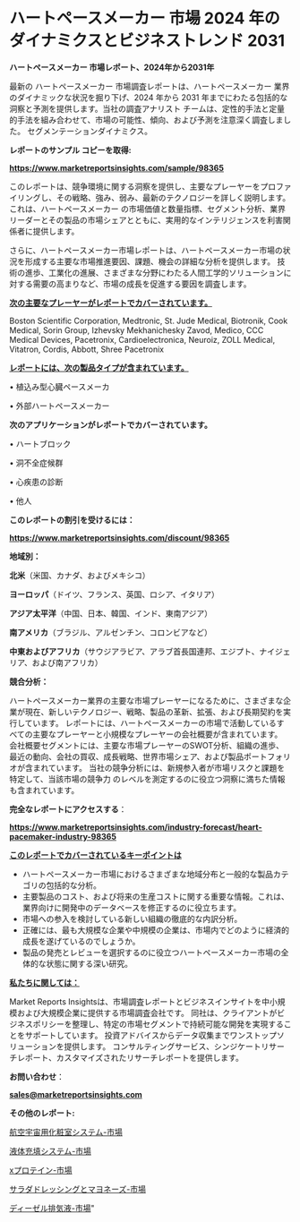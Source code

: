 # ハートペースメーカー 市場 2024 年のダイナミクスとビジネストレンド 2031

<strong>ハートペースメーカー 市場レポート、2024年から2031年</strong>

最新の ハートペースメーカー 市場調査レポートは、ハートペースメーカー 業界のダイナミックな状況を掘り下げ、2024 年から 2031 年までにわたる包括的な洞察と予測を提供します。当社の調査アナリスト チームは、定性的手法と定量的手法を組み合わせて、市場の可能性、傾向、および予測を注意深く調査しました。 セグメンテーションダイナミクス。



<strong>レポートのサンプル コピーを取得:</strong> <a href=https://www.marketreportsinsights.com/sample/98365>

<strong><u>https://www.marketreportsinsights.com/sample/98365</u></strong></a>

このレポートは、競争環境に関する洞察を提供し、主要なプレーヤーをプロファイリングし、その戦略、強み、弱み、最新のテクノロジーを詳しく説明します。 これは、ハートペースメーカー の市場価値と数量指標、セグメント分析、業界リーダーとその製品の市場シェアとともに、実用的なインテリジェンスを利害関係者に提供します。

さらに、ハートペースメーカー市場レポートは、ハートペースメーカー市場の状況を形成する主要な市場推進要因、課題、機会の詳細な分析を提供します。 技術の進歩、工業化の進展、さまざまな分野にわたる人間工学的ソリューションに対する需要の高まりなど、市場の成長を促進する要因を調査します。



<strong><u>次の主要なプレーヤーがレポートでカバーされています。</u></strong>

Boston Scientific Corporation, Medtronic, St. Jude Medical, Biotronik, Cook Medical, Sorin Group, Izhevsky Mekhanichesky Zavod, Medico, CCC Medical Devices, Pacetronix, Cardioelectronica, Neuroiz, ZOLL Medical, Vitatron, Cordis, Abbott, Shree Pacetronix



<strong><u><b>レポートには、次の製品タイプが含まれています。</b></u></strong>

• 植込み型心臓ペースメーカ

• 外部ハートペースメーカー



<strong><b>次のアプリケーションがレポートでカバーされています。</b></strong>

• ハートブロック

• 洞不全症候群

• 心疾患の診断

• 他人



<strong><b>このレポートの割引を受けるには：</b></strong><a href=https://www.marketreportsinsights.com/discount/98365>

<strong><u>https://www.marketreportsinsights.com/discount/98365</u></strong></a>



<strong>地域別：</strong>



<strong>北米</strong>（米国、カナダ、およびメキシコ）



<strong>ヨーロッパ</strong>（ドイツ、フランス、英国、ロシア、イタリア）



<strong>アジア太平洋</strong>（中国、日本、韓国、インド、東南アジア）



<strong>南アメリカ</strong>（ブラジル、アルゼンチン、コロンビアなど）



<strong>中東およびアフリカ</strong>（サウジアラビア、アラブ首長国連邦、エジプト、ナイジェリア、および南アフリカ）



<strong>競合分析：</strong>

ハートペースメーカー業界の主要な市場プレーヤーになるために、さまざまな企業が現在、新しいテクノロジー、戦略、製品の革新、拡張、および長期契約を実行しています。 レポートには、ハートペースメーカーの市場で活動しているすべての主要なプレーヤーと小規模なプレーヤーの会社概要が含まれています。 会社概要セグメントには、主要な市場プレーヤーのSWOT分析、組織の進歩、最近の動向、会社の買収、成長戦略、世界市場シェア、および製品ポートフォリオが含まれています。 当社の競争分析には、新規参入者が市場リスクと課題を特定して、当該市場の競争力 のレベルを測定するのに役立つ洞察に満ちた情報も含まれています。



<strong>完全なレポートにアクセスする</strong>：

<a href=https://www.marketreportsinsights.com/industry-forecast/heart-pacemaker-industry-98365>

<strong><u>https://www.marketreportsinsights.com/industry-forecast/heart-pacemaker-industry-98365</u></strong></a>



<strong><u><b>このレポートでカバーされているキーポイントは</b></u></strong>
<ul>
  <li>ハートペースメーカー市場におけるさまざまな地域分布と一般的な製品カテゴリの包括的な分析。</li>
  <li>主要製品のコスト、および将来の生産コストに関する重要な情報。これは、業界向けに開発中のデータベースを修正するのに役立ちます。</li>
  <li>市場への参入を検討している新しい組織の徹底的な内訳分析。</li>
  <li>正確には、最も大規模な企業や中規模の企業は、市場内でどのように経済的成長を遂げているのでしょうか。</li>
  <li>製品の発売とレビューを選択するのに役立つハートペースメーカー市場の全体的な状態に関する深い研究。</li>
</ul>


<strong><u><b>私たちに関しては：</b></u></strong>

Market Reports Insightsは、市場調査レポートとビジネスインサイトを中小規模および大規模企業に提供する市場調査会社です。 同社は、クライアントがビジネスポリシーを整理し、特定の市場セグメントで持続可能な開発を実現することをサポートしています。 投資アドバイスからデータ収集までワンストップソリューションを提供します。 コンサルティングサービス、シンジケートリサーチレポート、カスタマイズされたリサーチレポートを提供します。



<strong><b>お問い合わせ</b></strong>：

<a href=mailto:sales@marketreportsinsights.com>

<strong><u>sales@marketreportsinsights.com</u></strong></a>



<strong>その他のレポート:</strong>

<a href=https://www.linkedin.com/pulse/航空宇宙用化粧室システム-市場-2023-競争分析と事業成長-2030-9strf/>航空宇宙用化粧室システム-市場</a>

<a href=https://www.linkedin.com/pulse/液体充填システム-市場-2023-総利益と主要ベンダー-2030-trend-tracking-toolbox-24-analysis-yxcsf/>液体充填システム-市場</a>

<a href=https://www.linkedin.com/pulse/xプロテイン-市場-2023-最新の-cagr-および成長分析-2030-73l5f/>xプロテイン-市場</a>

<a href=https://www.linkedin.com/pulse/サラダドレッシングとマヨネーズ-市場-2023-総利益と主要ベンダー-dgxvc/>サラダドレッシングとマヨネーズ-市場</a>

<a href=https://www.linkedin.com/pulse/ディーゼル排気液-市場-2023-新興市場-将来の動向と市場需要-2030-10v4f/>ディーゼル排気液-市場</a>"
